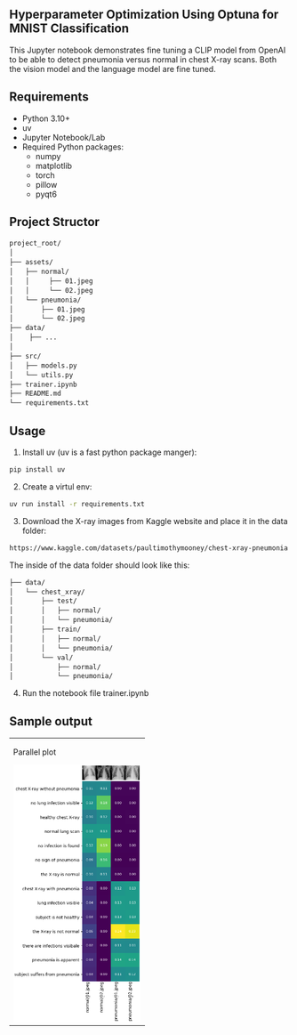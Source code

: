 ## Hyperparameter Optimization Using Optuna for MNIST Classification

This Jupyter notebook demonstrates fine tuning a CLIP model from OpenAI to be able to detect pneumonia versus normal in chest X-ray scans. Both the vision model and the language model are fine tuned.


## Requirements
- Python 3.10+
- uv
- Jupyter Notebook/Lab
- Required Python packages:
  - numpy
  - matplotlib
  - torch
  - pillow
  - pyqt6
	
## Project Structor
```bash
project_root/
│
├── assets/  
│   ├── normal/
│   │	  ├── 01.jpeg
│   │	  └── 02.jpeg
│   └── pneumonia/   
│ 	    ├── 01.jpeg
│ 	    └── 02.jpeg
├── data/  
│    ├── ...
│ 
├── src/
│   ├── models.py
│   └── utils.py     
├── trainer.ipynb  
├── README.md
└── requirements.txt
```


## Usage
1. Install uv (uv is a fast python package manger):
```bash
pip install uv
```

2. Create a virtul env:

```bash
uv run install -r requirements.txt
```

3. Download the X-ray images from Kaggle website and place it in the data folder:

```bash
https://www.kaggle.com/datasets/paultimothymooney/chest-xray-pneumonia
```
The inside of the data folder should look like this:
```bash
├── data/
│   └── chest_xray/
│       ├── test/  
│       │   ├── normal/
│       │   └── pneumonia/ 
│       ├── train/
│       │   ├── normal/
│       │   └── pneumonia/ 
│       └── val/
│           ├── normal/
│           └── pneumonia/        	
```
4. Run the notebook file trainer.ipynb

## Sample output

<table>
  <tr>
    <td>
      <p>Parallel plot</p>
      <img src="./assets/output.png" alt="Correlations Plot" width="230" hight="220">
</table>